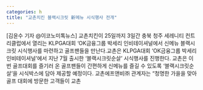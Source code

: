 ```yaml
---
categories: h
title: "교촌치킨 블랙시크릿 新메뉴 시식행사 전개"
---
```

[김윤수 기자 @이코노미톡뉴스] 교촌치킨이 25일까지 3일간 충북 청주 세레니티 컨트리클럽에서 열리는 KLPGA대회 ‘OK금융그룹 박세리 인비테이셔널에서 신메뉴 블랙시크릿 시식행사를 마련하고 골프팬들을 만난다.교촌은 KLPGA대회 ‘OK금융그룹 박세리 인비테이셔널’에서 지난 7월 출시한 ‘블랙시크릿순살’ 시식행사를 진행한다. 교촌은 이번 골프대회를 즐기러 온 골프팬들이 간편하게 신메뉴를 즐길 수 있도록 ‘블랙시크릿순살’을 시식박스에 담아 제공할 예정이다. 교촌에프앤비㈜ 관계자는 “청명한 가을을 맞아 골프 대회에 방문한 고객들이 교촌